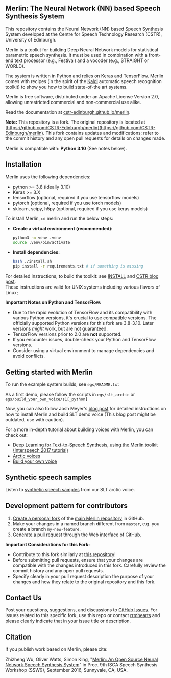 ## Merlin: The Neural Network (NN) based Speech Synthesis System

This repository contains the Neural Network (NN) based Speech Synthesis System developed at the Centre for Speech Technology Research (CSTR), University of Edinburgh.

Merlin is a toolkit for building Deep Neural Network models for statistical parametric speech synthesis. It must be used in combination with a front-end text processor (e.g., Festival) and a vocoder (e.g., STRAIGHT or WORLD).

The system is written in Python and relies on Keras and TensorFlow. Merlin comes with recipes (in the spirit of the [Kaldi](https://github.com/kaldi-asr/kaldi) automatic speech recognition toolkit) to show you how to build state-of-the art systems.

Merlin is free software, distributed under an Apache License Version 2.0, allowing unrestricted commercial and non-commercial use alike.

Read the documentation at [cstr-edinburgh.github.io/merlin](https://cstr-edinburgh.github.io/merlin/).

**Note:** This repository is a fork.  The original repository is located at [https://github.com/CSTR-Edinburgh/merlin](https://github.com/CSTR-Edinburgh/merlin). This fork contains updates and modifications; refer to the commit history and any open pull requests for details on changes made.

Merlin is compatible with: __Python 3.10__ (See notes below).

Installation
------------
Merlin uses the following dependencies:

-   python >= 3.8 (ideally 3.10)
-   Keras >= 3.X
- tensorflow (optional, required if you use tensorflow models)
- pytorch (optional, required if you use torch models)
- sklearn, scipy, h5py (optional, required if you use keras models)

To install Merlin, `cd` merlin and run the below steps:

-   **Create a virtual environment (recommended):**
    ```sh
    python3 -m venv .venv
    source .venv/bin/activate
    ```

-   **Install dependencies:**
    ```sh
    bash ./install.sh
    pip install -r requirements.txt # if something is missing
    ```

For detailed instructions, to build the toolkit: see [INSTALL](https://github.com/rrmhearts/merlin/blob/master/INSTALL.md) and [CSTR blog post](https://cstr-edinburgh.github.io/install-merlin/).  
These instructions are valid for UNIX systems including various flavors of Linux;

**Important Notes on Python and TensorFlow:**

*   Due to the rapid evolution of TensorFlow and its compatibility with various Python versions, it's crucial to use compatible versions.  The officially supported Python versions for this fork are 3.8-3.10.  Later versions *might* work, but are not guaranteed.
*   TensorFlow versions prior to 2.0 are **not** supported.
*   If you encounter issues, double-check your Python and TensorFlow versions.
*   Consider using a virtual environment to manage dependencies and avoid conflicts.

Getting started with Merlin
---------------------------

To run the example system builds, see `egs/README.txt`

As a first demo, please follow the scripts in `egs/slt_arctic` or `egs/build_your_own_voice/s1[_python]`

Now, you can also follow Josh Meyer's [blog post](http://jrmeyer.github.io/tts/2017/02/14/Installing-Merlin.html) for detailed instructions on how to install Merlin and build SLT demo voice (This blog post might be outdated, use with caution).

For a more in-depth tutorial about building voices with Merlin, you can check out:

*   [Deep Learning for Text-to-Speech Synthesis, using the Merlin toolkit (Interspeech 2017 tutorial)](http://www.speech.zone/courses/one-off/merlin-interspeech2017)
*   [Arctic voices](https://cstr-edinburgh.github.io/merlin/getting-started/slt-arctic-voice)
*   [Build your own voice](https://cstr-edinburgh.github.io/merlin/getting-started/build-own-voice)

Synthetic speech samples
------------------------

Listen to [synthetic speech samples](https://cstr-edinburgh.github.io/merlin/demo.html) from our SLT arctic voice.

Development pattern for contributors
------------------------------------

1.  [Create a personal fork](https://help.github.com/articles/fork-a-repo/) of the [main Merlin repository](https://github.com/CSTR-Edinburgh/merlin) in GitHub.
2.  Make your changes in a named branch different from `master`, e.g. you create a branch `my-new-feature`.
3.  [Generate a pull request](https://help.github.com/articles/creating-a-pull-request/) through the Web interface of GitHub.

**Important Considerations for this Fork:**

*   Contribute to this fork similarly at [this repository](https://github.com/rrmhearts/merlin)!
*   Before submitting pull requests, ensure that your changes are compatible with the changes introduced in this fork. Carefully review the commit history and any open pull requests.
*   Specify clearly in your pull request description the purpose of your changes and how they relate to the original repository and this fork.

Contact Us
----------

Post your questions, suggestions, and discussions to [GitHub Issues](https://github.com/CSTR-Edinburgh/merlin/issues).  For issues related to this specific fork, use this repo or contact [rrmhearts](https://github.com/rrmhearts) and please clearly indicate that in your issue title or description.

Citation
--------

If you publish work based on Merlin, please cite:

Zhizheng Wu, Oliver Watts, Simon King, "[Merlin: An Open Source Neural Network Speech Synthesis System](https://isca-speech.org/archive/SSW_2016/pdfs/ssw9_PS2-13_Wu.pdf)" in Proc. 9th ISCA Speech Synthesis Workshop (SSW9), September 2016, Sunnyvale, CA, USA.